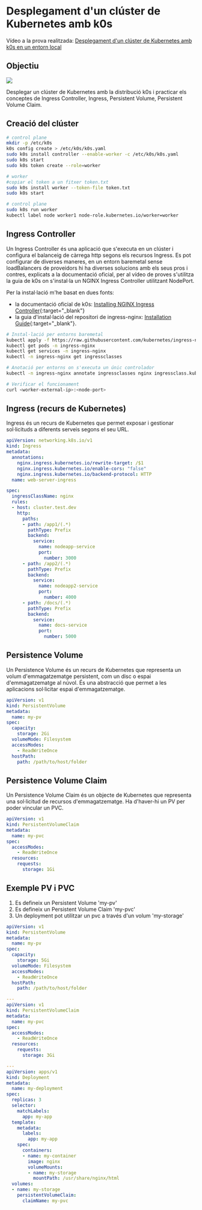 # Desplegament d'un clúster de Kubernetes amb k0s

Vídeo a la prova realitzada: <a href="https://youtu.be/ePlCy-gs0L4" target="_blank">Desplegament d'un clúster de Kubernetes amb k0s en un entorn local</a>

## Objectiu

![](../img/demo5.png)

Desplegar un clúster de Kubernetes amb la distribució k0s i practicar els conceptes de Ingress Controller, Ingress, Persistent Volume,
Persistent Volume Claim. 

## Creació del clúster

```bash
# control plane
mkdir -p /etc/k0s
k0s config create > /etc/k0s/k0s.yaml
sudo k0s install controller --enable-worker -c /etc/k0s/k0s.yaml
sudo k0s start
sudo k0s token create --role=worker

# worker
#copiar el token a un fitxer token.txt
sudo k0s install worker --token-file token.txt
sudo k0s start

# control plane
sudo k0s run worker
kubectl label node worker1 node-role.kubernetes.io/worker=worker
```

## Ingress Controller

Un Ingress Controller és una aplicació que s'executa en un clúster i configura el balanceig de càrrega http segons els recursos Ingress.
Es pot configurar de diverses maneres, en un entorn baremetal sense loadBalancers de proveidors hi ha diverses solucions amb els seus pros i contres,
explicats a la documentació oficial, per al vídeo de proves s'utilitza la guia de k0s on s'instal·la un NGINX Ingress Controller utilitzant NodePort.

Per la instal·lació m'he basat en dues fonts:

* la documentació oficial de k0s: [Installing NGINX Ingress Controller](https://docs.k0sproject.io/v1.28.4+k0s.0/examples/nginx-ingress/){:target="_blank"} 
* la guia d'instal·lació del repositori de ingress-nginx: [Installation Guide](https://kubernetes.github.io/ingress-nginx/deploy/){:target="_blank"}.

```bash
# Instal·lació per entorns baremetal
kubectl apply -f https://raw.githubusercontent.com/kubernetes/ingress-nginx/controller-v1.1.3/deploy/static/provider/baremetal/deploy.yaml
kubectl get pods -n ingress-nginx
kubectl get services -n ingress-nginx
kubectl -n ingress-nginx get ingressclasses

# Anotació per entorns on s'executa un únic controlador
kubectl -n ingress-nginx annotate ingressclasses nginx ingressclass.kubernetes.io/is-default-class="true"

# Verificar el funcionament
curl <worker-external-ip>:<node-port>
```

## Ingress (recurs de Kubernetes)

Ingress és un recurs de Kubernetes que permet exposar i gestionar sol·licituds a diferents serveis segons el seu URL. 

```yaml
apiVersion: networking.k8s.io/v1
kind: Ingress
metadata:
  annotations:
    nginx.ingress.kubernetes.io/rewrite-target: /$1
    nginx.ingress.kubernetes.io/enable-cors: "false"
    nginx.ingress.kubernetes.io/backend-protocol: HTTP
  name: web-server-ingress

spec:
  ingressClassName: nginx
  rules:
  - host: cluster.test.dev
    http:
      paths:
      - path: /app1/(.*)
        pathType: Prefix
        backend:
          service:
            name: nodeapp-service
            port:
              number: 3000
      - path: /app2/(.*)
        pathType: Prefix
        backend:
          service:
            name: nodeapp2-service
            port:
              number: 4000
      - path: /docs/(.*)
        pathType: Prefix
        backend:
          service:
            name: docs-service
            port:
              number: 5000

```

## Persistence Volume

Un Persistence Volume és un recurs de Kubernetes que representa un volum d'emmagatzematge persistent, com un disc o espai d'emmagatzematge al núvol.
És una abstracció que permet a les aplicacions sol·licitar espai d'emmagatzematge.

```yaml
apiVersion: v1
kind: PersistentVolume
metadata:
  name: my-pv
spec:
  capacity:
    storage: 2Gi
  volumeMode: Filesystem
  accessModes:
    - ReadWriteOnce
  hostPath:
    path: /path/to/host/folder
```

## Persistence Volume Claim

Un Persistence Volume Claim és un objecte de Kubernetes que representa una sol·licitud de recursos d'emmagatzematge. Ha d'haver-hi un PV per poder vincular un PVC.

```yaml
apiVersion: v1
kind: PersistentVolumeClaim
metadata:
  name: my-pvc
spec:
  accessModes:
    - ReadWriteOnce
  resources:
    requests:
      storage: 1Gi
```

## Exemple PV i PVC

1. Es defineix un Persistent Volume 'my-pv'
2. Es defineix un Persistent Volume Claim 'my-pvc'
3. Un deployment pot utilitzar un pvc a través d'un volum 'my-storage'

```yaml
apiVersion: v1
kind: PersistentVolume
metadata:
  name: my-pv
spec:
  capacity:
    storage: 5Gi
  volumeMode: Filesystem
  accessModes:
    - ReadWriteOnce
  hostPath:
    path: /path/to/host/folder

---
apiVersion: v1
kind: PersistentVolumeClaim
metadata:
  name: my-pvc
spec:
  accessModes:
    - ReadWriteOnce
  resources:
    requests:
      storage: 3Gi

---
apiVersion: apps/v1
kind: Deployment
metadata:
  name: my-deployment
spec:
  replicas: 3
  selector:
    matchLabels:
      app: my-app
  template:
    metadata:
      labels:
        app: my-app
    spec:
      containers:
      - name: my-container
        image: nginx
        volumeMounts:
        - name: my-storage
          mountPath: /usr/share/nginx/html
  volumes:
  - name: my-storage
    persistentVolumeClaim:
      claimName: my-pvc

```